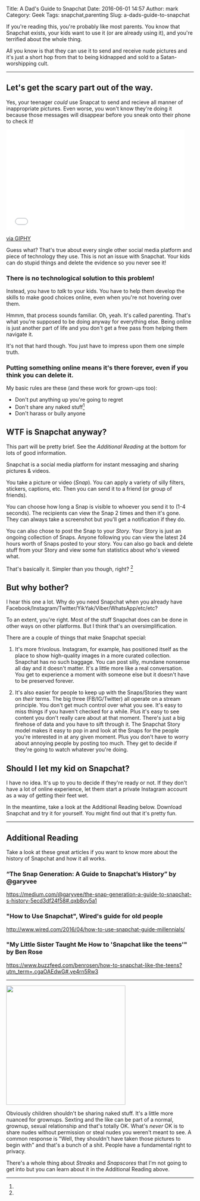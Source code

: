Title: A Dad's Guide to Snapchat
Date: 2016-06-01 14:57
Author: mark
Category: Geek
Tags: snapchat,parenting
Slug: a-dads-guide-to-snapchat

If you're reading this, you're probably like most parents. You know that Snapchat exists, your kids want to use it (or are already using it), and you're terrified about the whole thing.

All you know is that they can use it to send and receive nude pictures and it's just a short hop from that to being kidnapped and sold to a Satan-worshipping cult.

----

## Let's get the scary part out of the way.

Yes, your teenager _could_ use Snapcat to send and recieve all manner of inappropriate pictures. Even worse, you won't know they're doing it because those messages will disappear before you sneak onto their phone to check it!

<iframe src="//giphy.com/embed/z94iVkZBL7b68" width="480" height="269" frameBorder="0" class="giphy-embed" allowFullScreen></iframe><p><a href="https://giphy.com/gifs/episode-wire-ck-z94iVkZBL7b68">via GIPHY</a></p>

Guess what? That's true about every single other social media platform and piece of technology they use. This is not an issue with Snapchat. Your kids can do stupid things and delete the evidence so you never see it!

### There is no technological solution to this problem!

Instead, you have to *_talk_* to your kids. You have to help them develop the skills to make good choices online, even when you're not hovering over them. 

Hmmm, that process sounds familiar. Oh, yeah. It's called parenting. That's what you're supposed to be doing anyway for everything else. Being online is just another part of life and you don't get a free pass from helping them navigate it.

It's not that hard though. You just have to impress upon them one simple truth.

### Putting something online means it's there forever, even if you think you can delete it.

My basic rules are these (and these work for grown-ups too):

* Don't put anything up you're going to regret
* Don't share any naked stuff[^1]
* Don't harass or bully anyone

## WTF is Snapchat anyway?

This part will be pretty brief. See the *Additional Reading* at the bottom for lots of good information.

Snapchat is a social media platform for instant messaging and sharing pictures & videos.

You take a picture or video (_Snap_). You can apply a variety of silly filters, stickers, captions, etc. Then you can send it to a friend (or group of friends).

You can choose how long a Snap is visible to whoever you send it to (1-4 seconds). The recipients can view the Snap 2 times and then it's gone. They can always take a screenshot but you'll get a notification if they do. 

You can also chose to post the Snap to your _Story_. Your Story is just an ongoing collection of Snaps. Anyone following you can view the latest 24 hours worth of Snaps posted to your story. You can also go back and delete stuff from your Story and view some fun statistics about who's viewed what.

That's basically it. Simpler than you though, right? [^2]

## But why bother?

I hear this one a lot. Why do you need Snapchat when you already have Facebook/Instagram/Twitter/YikYak/Viber/WhatsApp/etc/etc?

To an extent, you're right. Most of the stuff Snapchat does can be done in other ways on other platforms. But I think that's an oversimplification.

There are a couple of things that make Snapchat special:

1. It's more frivolous. Instagram, for example, has positioned itself as the place to show high-quality images in a more curated collection. Snapchat has no such baggage. You can post silly, mundane nonsense all day and it doesn't matter. It's a little more like a real conversation. You get to experience a moment with someone else but it doesn't have to be preserved forever.

2. It's also easier for people to keep up with the Snaps/Stories they want on _their_ terms. The big three (FB/IG/Twitter) all operate on a stream principle. You don't get much control over what you see. It's easy to miss things if you haven't checked for a while. Plus it's easy to see content you don't really care about at that moment. There's just a big firehose of data and you have to sift through it. The Snapchat Story model makes it easy to pop in and look at the Snaps for the people you're interested in at any given moment. Plus you don't have to worry about annoying people by posting too much. They get to decide if they're going to watch whatever you're doing.

## Should I let my kid on Snapchat?

I have no idea. It's up to you to decide if they're ready or not. If they don't have a lot of online experience, let them start a private Instagram account as a way of getting their feet wet.

In the meantime, take a look at the Additional Reading below. Download Snapchat and try it for yourself. You might find out that it's pretty fun.

----

## Additional Reading

Take a look at these great articles if you want to know more about the history of Snapchat and how it all works.

### “The Snap Generation: A Guide to Snapchat’s History” by @garyvee 
https://medium.com/@garyvee/the-snap-generation-a-guide-to-snapchat-s-history-5ecd3df24f58#.qxb8oy5a1

### "How to Use Snapchat", Wired's guide for old people 
http://www.wired.com/2016/04/how-to-use-snapchat-guide-millennials/

### "My Little Sister Taught Me How to 'Snapchat like the teens'" by Ben Rose 
https://www.buzzfeed.com/benrosen/how-to-snapchat-like-the-teens?utm_term=.cgaOAEdwG#.ye4rn5Rw3

----

<img src="https://static.biek.org/blog/img/antelopelovefan-snapchat.jpg" width="320" />

[^1]:
Obviously children shouldn't be sharing naked stuff. It's a little more nuanced for grownups. Sexting and the like can be part of a normal, grownup, sexual relationship and that's totally OK. What's _never_ OK is to share nudes without permission or steal nudes you weren't meant to see. A common response is "Well, they shouldn't have taken those pictures to begin with" and that's a bunch of a shit. People have a fundamental right to privacy.

[^2]:
There's a whole thing about _Streaks_ and _Snapscores_ that I'm not going to get into but you can learn about it in the Additional Reading above.
